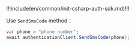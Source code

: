 !!!include(en/common/init-csharp-auth-sdk.md)!!!

Use `SendSmsCode` method：

```csharp
var phone = "phone number";
await authenticationClient.SendSmsCode(phone);
```